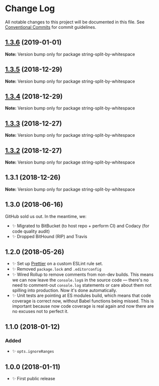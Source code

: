 # Change Log

All notable changes to this project will be documented in this file.
See [Conventional Commits](https://conventionalcommits.org) for commit guidelines.

## [1.3.6](https://bitbucket.org/codsen/codsen/src/master/packages/string-split-by-whitespace/compare/string-split-by-whitespace@1.3.5...string-split-by-whitespace@1.3.6) (2019-01-01)

**Note:** Version bump only for package string-split-by-whitespace





## [1.3.5](https://bitbucket.org/codsen/codsen/src/master/packages/string-split-by-whitespace/compare/string-split-by-whitespace@1.3.4...string-split-by-whitespace@1.3.5) (2018-12-29)

**Note:** Version bump only for package string-split-by-whitespace





## [1.3.4](https://bitbucket.org/codsen/codsen/src/master/packages/string-split-by-whitespace/compare/string-split-by-whitespace@1.3.3...string-split-by-whitespace@1.3.4) (2018-12-29)

**Note:** Version bump only for package string-split-by-whitespace





## [1.3.3](https://bitbucket.org/codsen/codsen/src/master/packages/string-split-by-whitespace/compare/string-split-by-whitespace@1.3.2...string-split-by-whitespace@1.3.3) (2018-12-27)

**Note:** Version bump only for package string-split-by-whitespace





## [1.3.2](https://bitbucket.org/codsen/codsen/src/master/packages/string-split-by-whitespace/compare/string-split-by-whitespace@1.3.1...string-split-by-whitespace@1.3.2) (2018-12-27)

**Note:** Version bump only for package string-split-by-whitespace





## 1.3.1 (2018-12-26)

**Note:** Version bump only for package string-split-by-whitespace





## 1.3.0 (2018-06-16)

GitHub sold us out. In the meantime, we:

- ✨ Migrated to BitBucket (to host repo + perform CI) and Codacy (for code quality audit)
- ✨ Dropped BitHound (RIP) and Travis

## 1.2.0 (2018-05-26)

- ✨ Set up [Prettier](https://prettier.io) on a custom ESLint rule set.
- ✨ Removed `package.lock` and `.editorconfig`
- ✨ Wired Rollup to remove comments from non-dev builds. This means we can now leave the `console.log`s in the source code — there's no need to comment-out `console.log` statements or care about them not spilling into production. Now it's done automatically.
- ✨ Unit tests are pointing at ES modules build, which means that code coverage is correct now, without Babel functions being missed. This is important because now code coverage is real again and now there are no excuses not to perfect it.

## 1.1.0 (2018-01-12)

### Added

- ✨ `opts.ignoreRanges`

## 1.0.0 (2018-01-11)

- ✨ First public release
